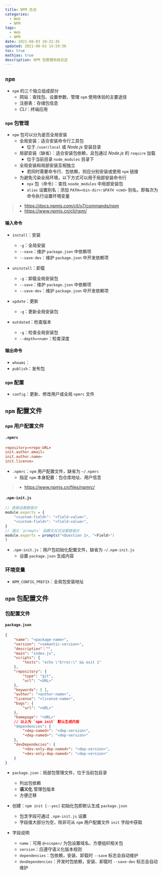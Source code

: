 ```yaml
---
title: NPM 总述
categories:
  - Web
  - NPM
tags:
  - Web
  - NPM
date: 2021-08-03 10:32:45
updated: 2021-08-03 14:59:56
toc: true
mathjax: true
description: NPM 包管理系统总述
---
```


##	`npm`

-	`npm` 的三个独立组成部分
	-	网站：查找包、设置参数、管理 `npm` 使用体验的主要途径
	-	注册表：存储包信息
	-	*CLI*：终端应用

###	`npm` 包管理

-	`npm` 包可以分为是否全局安装
	-	全局安装：适合安装命令行工具包
		-	位于 `/user/local` 或 *Node.js* 安装目录
	-	局部安装（缺省）：适合安装包依赖，且包通过 *Node.js* 的 `require` 加载
		-	位于当前目录 `node_modules` 目录下
	-	全局安装和局部安装互相独立
		-	若同时需要命令行、包依赖，则应分别安装或使用 `npm` 链接
	-	为避免污染全局环境，以下方式可以用于局部安装命令行
		-	`npx` 包（命令）：查找 `noode_modules` 中局部安装包
		-	`alias` 设置别名：添加 `PATH=<bin-dir>:$PATH <cmd>` 别名，即每次为命令执行设置环境变量

> - <https://docs.npmjs.com/cli/v7/commands/npm>
> - <https://www.npmjs.cn/cli/npm/>

####	输入命令

-	`install`：安装
	-	`-g`：全局安装
	-	`--save`：维护 `package.json` 中依赖项
	-	`--save-dev`：维护 `package.json` 中开发依赖项

-	`uninstall`：卸载
	-	`-g`：卸载全局安装包
	-	`--save`：维护 `package.json` 中依赖项
	-	`--save-dev`：维护 `package.json` 中开发依赖项

-	`update`：更新
	-	`-g`：更新全局安装包

-	`outdated`：检查版本
	-	`-g`：检查全局安装包
	-	`--depth=<num>`：检查深度

####	输出命令

-	`whoami`：
-	`publish`：发布包

###	`npm` 配置

-	`config`：更新、修改用户或全局 `npmrc` 文件

##	`npm` 配置文件

###	`npm` 用户配置文件

####	`.npmrc`

```cnf
repository=<repo-URL>
init.author.email=
init.author.name=
init.license=
```

-	`.npmrc`：`npm` 用户配置文件，缺省为 `~/.npmrc`
	-	指定 `npm` 本身配置：包仓库地址、用户信息

> - <https://www.npmjs.cn/files/npmrc/>

####	`.npm-init.js`

```js
// 直接设置键值对
module.exports = {
	"<custom-field>": "<field-value>",
	"<custom-field>": "<field-value>",
}
// 通过 `prompts` 函数交互式设置键值对
module.exports = prompts("<Question 1>, "<Field>")
)
```

-	`.npm-init.js`：用户包初始化配置文件，缺省为 `~/.npm-init.js`
	-	设置 `package.json` 生成内容

###	环境变量

-	`NPM_CONFIG_PREFIX`：全局包安装地址

##	`npm` 包配置文件

###	包配置文件

####	`package.json`

```json
{
	"name": "<package-name>",
	"version": "<semantic-version>",
	"description"："",
	"main": "index.js",
	"scripts": {
		"tests": "echo \"Error:\" && exit 1"
	},
	"repository": {
		"type": "git",
		"url": "<URL>"
	},
	"keywords": [ ],
	"author": "<author-name>",
	"license": "<license-name>",
	"bugs": {
		"url": "<URL>"
	},
	"homepage": "<URL>"
	// 以上为 `npm init` 默认生成内容
	"dependencies": {
		"<dep-named>": "<dep-version>",
		"<dep-named>": "<dep-version>"
	},
	"devDependecies": {
		"<dev-only-dep-named>": "<dep-version>",
		"<dev-only-dep-named>": "<dep-version>"
	}
}
```

-	`package.json`：局部包管理文件，位于当前包目录
	-	列出包依赖
	-	**语义化** 管理包版本
	-	方便迁移

-	创建：`npm init [--yes]` 初始化包即默认生成 `package.json`
	-	包含字段可通过 `.npm-init.js` 设置
	-	字段值大部分为空，除非可从 `npm` 用户配置文件 `init` 字段中获取

-	字段说明
	-	`name`：可用 `@<scope>/` 为包设置域名，方便组织相关包
	-	`version`：应遵守语义化版本规则
	-	`dependencies`：包依赖，安装、卸载时 `--save` 标志会自动维护
	-	`devDependencies`：开发时包依赖，安装、卸载时 `--save-dev` 标志会自动维护














